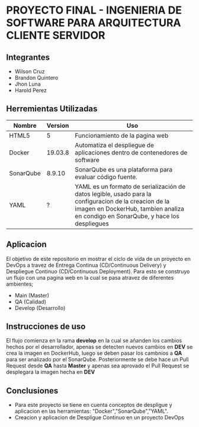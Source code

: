 # PROYECTO FINAL - INGENIERIA DE SOFTWARE PARA ARQUITECTURA CLIENTE SERVIDOR

## Integrantes
* Wilson Cruz 
* Brandon Quintero 
* Jhon Luna 
* Harold Perez

## Herremientas Utilizadas
| Nombre | Version | Uso |
| --------- | --------- | --------- |
| HTML5 | 5 | Funcionamiento de la pagina web |
| Docker | 19.03.8 | Automatiza el despliegue de aplicaciones dentro de contenedores de software |
| SonarQube | 8.9.10 | SonarQube es una plataforma para evaluar código fuente. |
| YAML | ? | YAML es un formato de serialización de datos legible, usado para la configuracion de la creacion de la imagen en DockerHub, tambien analiza en condigo en SonarQube, y hace los despliegues|

## Aplicacion
El objetivo de este repositorio en mostrar el ciclo de vida de un proyecto en DevOps a travez de Entrega Continua (CD/Continuous Delivery) y Despliegue Continuo (CD/Continuous Deployment). Para esto se construyo un flujo con una pagina web en la cual se pasa atravez de diferentes ambientes;
* Main (Master)
* QA (Calidad)
* Develop (Desarrollo)

## Instrucciones de uso
El flujo comienza en la rama **develop** en la cual se añanden los cambios hechos por el desarrollador, apenas se detecten nuevos cambios en **DEV** se crea la imagen en DockerHub, luego se deben pasar los cambnios a **QA** para ser analizado por el SonarQube. Posteriormente se debe hace un Pull Request desde **QA** hasta **Master** y apenas sea aprovado el Pull Request se desplegara la imagen hecha en **DEV**

## Conclusiones
- Para este proyecto se tiene en cuenta conceptos de despligue y aplicacion en las herramientas: "Docker","SonarQube","YAML".
- Creacion y aplicacion de Despligue Continuo en un proyecto DevOps 


